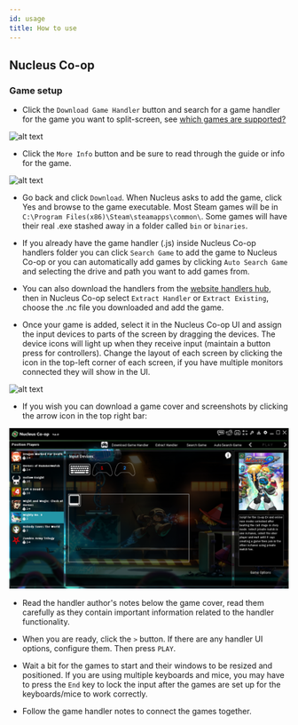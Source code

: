 ```yaml
---
id: usage
title: How to use
---
```

## Nucleus Co-op

### Game setup

* Click the `Download Game Handler` button and search for a game handler for the game you want to split-screen, see [which games are supported?](/docs/games)

![alt text](https://github.com/SplitScreen-Me/splitscreenme-www/blob/master/static/img/Nucleusdownload.png?raw=true)

* Click the `More Info` button and be sure to read through the guide or info for the game.

![alt text](https://github.com/SplitScreen-Me/splitscreenme-www/blob/master/static/img/Nucleusmoreinfo.png?raw=true)

* Go back and click `Download`. When Nucleus asks to add the game, click Yes and browse to the game executable. Most Steam games will be in `C:\Program Files(x86)\Steam\steamapps\common\`. Some games will have their real .exe stashed away in a folder called `bin` or `binaries`.

* If you already have the game handler (.js) inside Nucleus Co-op handlers folder you can click `Search Game` to add the game to Nucleus Co-op or you can automatically add games by clicking `Auto Search Game` and selecting the drive and path you want to add games from.

* You can also download the handlers from the [website handlers hub](https://hub.splitscreen.me/), then in Nucleus Co-op select `Extract Handler` or `Extract Existing`, choose the .nc file you downloaded and add the game.

* Once your game is added, select it in the Nucleus Co-op UI and assign the input devices to parts of the screen by dragging the devices. The device icons will light up when they receive input (maintain a button press for controllers). Change the layout of each screen by clicking the icon in the top-left corner of each screen, if you have multiple monitors connected they will show in the UI.

![alt text](https://github.com/SplitScreen-Me/splitscreenme-www/blob/master/static/img/Nucleusinputd.png?raw=true)

* If you wish you can download a game cover and screenshots by clicking the arrow icon in the top right bar:

![alt text](https://github.com/SplitScreen-Me/splitscreenme-www/blob/master/static/img/Nucleusmighty.png?raw=true)

* Read the handler author's notes below the game cover, read them carefully as they contain important information related to the handler functionality.

* When you are ready, click the `>` button. If there are any handler UI options, configure them. Then press `PLAY`.

* Wait a bit for the games to start and their windows to be resized and positioned. If you are using multiple keyboards and mice, you may have to press the `End` key to lock the input after the games are set up for the keyboards/mice to work correctly.

* Follow the game handler notes to connect the games together.
